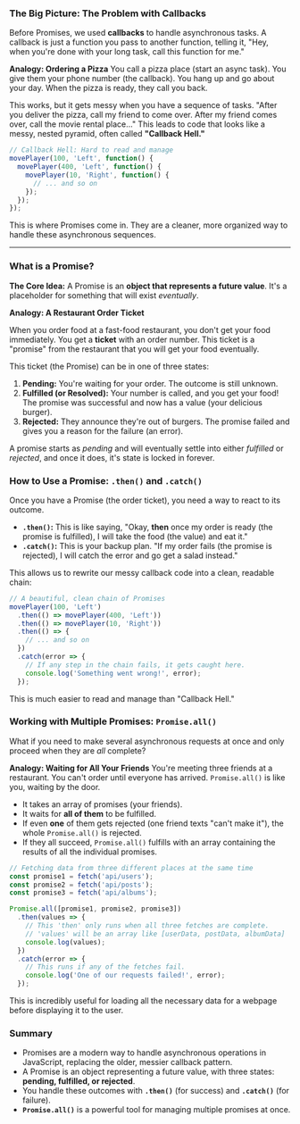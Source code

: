 ### The Big Picture: The Problem with Callbacks

Before Promises, we used **callbacks** to handle asynchronous tasks. A callback is just a function you pass to another function, telling it, "Hey, when you're done with your long task, call this function for me."

**Analogy: Ordering a Pizza**
You call a pizza place (start an async task). You give them your phone number (the callback). You hang up and go about your day. When the pizza is ready, they call you back.

This works, but it gets messy when you have a sequence of tasks.
"After you deliver the pizza, call my friend to come over. After my friend comes over, call the movie rental place..." This leads to code that looks like a messy, nested pyramid, often called **"Callback Hell."**

```javascript
// Callback Hell: Hard to read and manage
movePlayer(100, 'Left', function() {
  movePlayer(400, 'Left', function() {
    movePlayer(10, 'Right', function() {
      // ... and so on
    });
  });
});
```
This is where Promises come in. They are a cleaner, more organized way to handle these asynchronous sequences.

---

### What is a Promise?

**The Core Idea:** A Promise is an **object that represents a future value**. It's a placeholder for something that will exist *eventually*.

**Analogy: A Restaurant Order Ticket**

When you order food at a fast-food restaurant, you don't get your food immediately. You get a **ticket** with an order number. This ticket is a "promise" from the restaurant that you will get your food eventually.

This ticket (the Promise) can be in one of three states:
1.  **Pending:** You're waiting for your order. The outcome is still unknown.
2.  **Fulfilled (or Resolved):** Your number is called, and you get your food! The promise was successful and now has a value (your delicious burger).
3.  **Rejected:** They announce they're out of burgers. The promise failed and gives you a reason for the failure (an error).

A promise starts as *pending* and will eventually settle into either *fulfilled* or *rejected*, and once it does, it's state is locked in forever.

### How to Use a Promise: `.then()` and `.catch()`

Once you have a Promise (the order ticket), you need a way to react to its outcome.

*   **`.then()`:** This is like saying, "Okay, **then** once my order is ready (the promise is fulfilled), I will take the food (the value) and eat it."
*   **`.catch()`:** This is your backup plan. "If my order fails (the promise is rejected), I will catch the error and go get a salad instead."

This allows us to rewrite our messy callback code into a clean, readable chain:

```javascript
// A beautiful, clean chain of Promises
movePlayer(100, 'Left')
  .then(() => movePlayer(400, 'Left'))
  .then(() => movePlayer(10, 'Right'))
  .then(() => {
    // ... and so on
  })
  .catch(error => {
    // If any step in the chain fails, it gets caught here.
    console.log('Something went wrong!', error);
  });
```

This is much easier to read and manage than "Callback Hell."

### Working with Multiple Promises: `Promise.all()`

What if you need to make several asynchronous requests at once and only proceed when they are *all* complete?

**Analogy: Waiting for All Your Friends**
You're meeting three friends at a restaurant. You can't order until everyone has arrived. `Promise.all()` is like you, waiting by the door.

*   It takes an array of promises (your friends).
*   It waits for **all of them** to be fulfilled.
*   If even **one** of them gets rejected (one friend texts "can't make it"), the whole `Promise.all()` is rejected.
*   If they all succeed, `Promise.all()` fulfills with an array containing the results of all the individual promises.

```javascript
// Fetching data from three different places at the same time
const promise1 = fetch('api/users');
const promise2 = fetch('api/posts');
const promise3 = fetch('api/albums');

Promise.all([promise1, promise2, promise3])
  .then(values => {
    // This 'then' only runs when all three fetches are complete.
    // 'values' will be an array like [userData, postData, albumData]
    console.log(values);
  })
  .catch(error => {
    // This runs if any of the fetches fail.
    console.log('One of our requests failed!', error);
  });
```
This is incredibly useful for loading all the necessary data for a webpage before displaying it to the user.

### Summary

*   Promises are a modern way to handle asynchronous operations in JavaScript, replacing the older, messier callback pattern.
*   A Promise is an object representing a future value, with three states: **pending, fulfilled, or rejected**.
*   You handle these outcomes with **`.then()`** (for success) and **`.catch()`** (for failure).
*   **`Promise.all()`** is a powerful tool for managing multiple promises at once.

